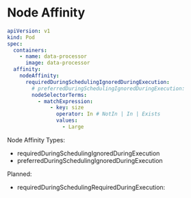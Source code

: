 # Node Affinity

```yaml
apiVersion: v1
kind: Pod
spec:
  containers:
    - name: data-processor
      image: data-processor
  affinity:
    nodeAffinity:
      requiredDuringSchedulingIgnoredDuringExecution:
        # preferredDuringSchedulingIgnoredDuringExecution:
        nodeSelectorTerms:
          - matchExpression:
              - key: size
                operator: In # NotIn | In | Exists
                values:
                  - Large
```

Node Affinity Types:

- requiredDuringSchedulingIgnoredDuringExecution
- preferredDuringSchedulingIgnoredDuringExecution

Planned:

- requiredDuringSchedulingRequiredDuringExecution:
